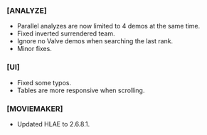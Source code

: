 ### \[ANALYZE\]

- Parallel analyzes are now limited to 4 demos at the same time.
- Fixed inverted surrendered team.
- Ignore no Valve demos when searching the last rank.
- Minor fixes.

### \[UI\]

- Fixed some typos.
- Tables are more responsive when scrolling.

### \[MOVIEMAKER\]

- Updated HLAE to 2.6.8.1.
